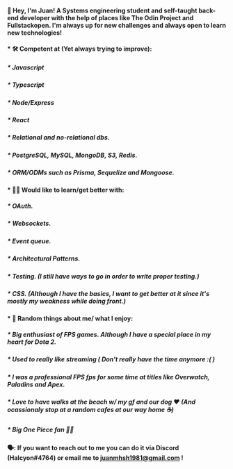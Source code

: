 #### 👋 Hey, I'm Juan! A Systems engineering student and self-taught back-end developer with the help of places like The Odin Project and Fullstackopen. I'm always up for new challenges and always open to learn new technologies! 


#### * :hammer_and_wrench: Competent at (Yet always trying to improve):

##### * Javascript
##### * Typescript
##### * Node/Express
##### * React
##### * Relational and no-relational dbs.
##### * PostgreSQL, MySQL, MongoDB, S3, Redis.
##### * ORM/ODMs such as Prisma, Sequelize and Mongoose.


#### * :technologist: Would like to learn/get better with:

##### * OAuth.
##### * Websockets.
##### * Event queue.
##### * Architectural Patterns.
##### * Testing. (I still have ways to go in order to write proper testing.)
##### * CSS. (Although I have the basics, I want to get better at it since it's mostly my weakness while doing front.)


#### * :raised_hands: Random things about me/ what I enjoy:

##### * Big enthusiast of FPS games. Although I have a special place in my heart for Dota 2.
##### * Used to really like streaming ( Don't really have the time anymore :( )
##### * I was a professional FPS fps for some time at titles like Overwatch, Paladins and Apex.
##### * Love to have walks at the beach w/ my gf and our dog :heart: (And ocassionaly stop at a random cafes at our way home :coffee:)
##### * Big One Piece fan 🏴‍☠️


#### 🗣️: If you want to reach out to me you can do it via Discord (Halcyon#4764) or email me to juanmhsh1981@gmail.com !

